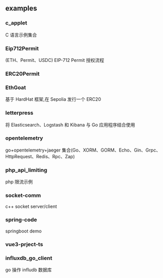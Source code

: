 ## examples

### c_applet

C 语言示例集合

### Eip712Permit

(ETH、Permit、USDC) EIP-712 Permit 授权流程

### ERC20Permit

### EthGoat

基于 HardHat 框架,在 Sepolia 发行一个 ERC20

### letterpress

将 Elasticsearch、Logstash 和 Kibana 与 Go 应用程序结合使用

### opentelemetry

go+opentelemetry+jaeger 集合(Go、XORM、GORM、Echo、Gin、Grpc、HttpRequest、Redis、Rpc、Zap)

### php_api_limiting

php 限流示例

### socket-comm

c++ socket server/client

### spring-code

springboot demo

### vue3-prject-ts

### influxdb_go_client

go 操作 infludb 数据库

